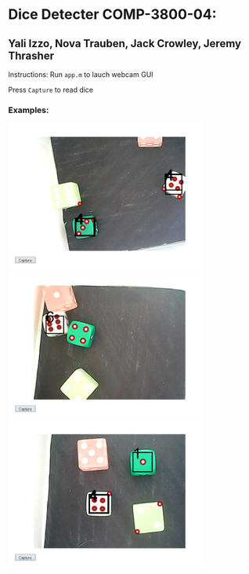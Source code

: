 # Dice Detecter COMP-3800-04: 
## Yali Izzo, Nova Trauben, Jack Crowley, Jeremy Thrasher

Instructions: Run `app.m` to lauch webcam GUI

Press `Capture` to read dice

### Examples:
<img src="https://github.com/Sciman101/dice-detector/blob/main/results/image1.png" alt="drawing" width="400"/>
<img src="https://github.com/Sciman101/dice-detector/blob/main/results/image2.png" alt="drawing" width="400"/>
<img src="https://github.com/Sciman101/dice-detector/blob/main/results/image3.png" alt="drawing" width="400"/>




